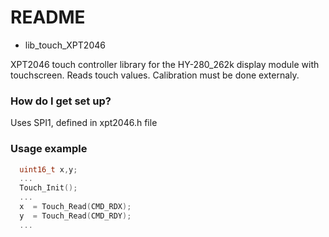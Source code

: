# README #

* lib_touch_XPT2046

XPT2046 touch controller library 
for the HY-280_262k display module with touchscreen.
Reads touch values. Calibration must be done externaly.

### How do I get set up? ###

  Uses SPI1, defined in xpt2046.h file

### Usage example ###
```C
  uint16_t x,y;
  ...
  Touch_Init();
  ...
  x  = Touch_Read(CMD_RDX);
  y  = Touch_Read(CMD_RDY);
  ...
```
